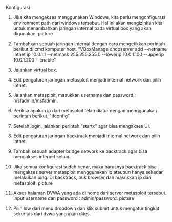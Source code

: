 Konfigurasi

1. Jika kita mengakses menggunakan Windows, kita perlu mengonfigurasi environment path dari windows tersebut. Hal ini akan mengizinkan kita untuk menambahkan jaringan internal pada virtual box yang akan digunakan.
picture

2. Tambahkan sebuah jaringan internal dengan cara mengetikkan perintah berikut di cmd komputer host.
"VBoxManage dhcpserver add --netname intnet ip 10.0.1.1 --netmask 255.255.255.0 --lowerip 10.0.1.100 --upperip 10.0.1.200 --enable"

3. Jalankan virtual box.

4. Edit pengaturan jaringan metasploit menjadi internal network dan pilih intnet.

5. Jalankan metasploit, masukkan username dan password : msfadmin/msfadmin.

6. Periksa apakah ip dari metasploit telah diatur dengan menggunakan perintah berikut.
"ifconfig"

7. Setelah login, jalankan perintah "startx" agar bisa mengakses UI.

8. Edit pengaturan jaringan backtrack menjadi internal network dan pilih intnet.

9. Tambah sebuah adapter bridge network ke backtrack agar bisa mengakses internet keluar.

10. Jika semua konfigurasi sudah benar, maka harusnya backtrack bisa mengakses server metasploit menggunakan ip ataupun hanya sekedar melakukan ping. Di backtrack, buk browser dan masukkan ip dari metasploit.
picture

11. Akses halaman DVWA yang ada di home dari server metasploit tersebut. Input username dan password : admin/password.
picture

12. Pilih low dari menu dropdown dan klik submit untuk mengatur tingkat sekuritas dari dvwa yang akan dites.